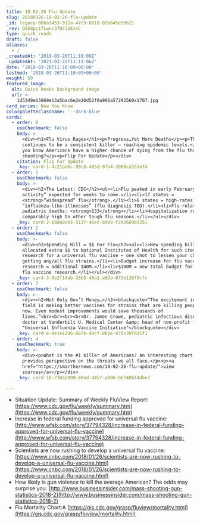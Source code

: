 ```yaml
---
title: 18.02.26 Flu Update
slug: 20180326-18-02-26-flu-update
_id: legacy-086a3453-912a-47c9-b818-85b645e59621
_rev: O8E8pz1fLwnc3fN7JVEzvC
type: quick_reads
draft: false
aliases:
  - /
_createdAt: '2018-03-26T11:10:09Z'
_updatedAt: '2021-03-22T13:11:06Z'
date: '2018-03-26T11:10:09+00:00'
lastmod: '2018-03-26T11:10:09+00:00'
weight: 50
featured_image:
  alt: Quick Reads background image
  url: >-
    1d5349eb5069eb3a5bac6e2e20d52f0a986a57292560x1707.jpg
card_series: Now You Know
colorpaletteclassname: '--dark-blue'
cards:
  - order: 0
    useCheckmark: false
    body: >-
      <div><h1>Flu Virus Rages</h1><p>Progress…Yet More Deaths</p><p>The flu
      continues to be a consistent killer – reaching epidemic levels.</p><p>Did
      you know Americans have a higher chance of dying from the flu than by a
      shooting?</p><p>Flip For Update</p></div>
    citation: Flip For Update
    _key: card-1-4c21bd6c-99c6-485d-97b4-3968cd353efd
  - order: 1
    useCheckmark: false
    body: >-
      <div><h2>The Latest: CDC</h2><ul><li>Flu peaked in early February but “flu
      activity” expected for weeks to come.</li><li>17 states =
      <strong>“widespread” flu</strong>.</li><li>6 states = high-rates of
      “influenza-like-illnesses” (flu diagnosis TBD).</li><li>Flu-related
      pediatric deaths: <strong>133</strong></li><li>Hospitalization rates still
      comparably high to other tough flu seasons.</li></ul></div>
    _key: card-2-68a68ce5-5137-46ec-8909-f2d3689b3251
  - order: 2
    useCheckmark: false
    body: >-
      <div><h2>$pending Bill = $$ For Flu</h2><ul><li>New spending bill
      allocated extra $$ to National Institutes of Health for such items as
      research for a universal flu vaccine – one shot to lessen your chance of
      getting any/all flu strains.</li><li>Budget increase for flu vaccine
      research = additional $40M.</li><li>$100M = new total budget for universal
      flu vaccine research.</li></ul></div>
    _key: card-3-8e2f14ab-28b5-48a1-a82a-072e136f9cfc
  - order: 3
    useCheckmark: false
    body: >-
      <div><h2>Not Only Gov’t Money…</h2><blockquote>“The excitement in the
      field is making better vaccines for strains that are killing people right
      now. Even modest improvements would save thousands of
      lives.”<br><br><br><br>Dr. James Crowe, pediatric infectious diseases
      doctor at Vanderbilt U. Medical Center &amp; head of non-profit funded
      "Universal Influenza Vaccine Initiative"</blockquote></div>
    _key: card-4-8e1e1206-067b-49cf-8bbe-870c39f815f1
  - order: 4
    useCheckmark: true
    body: >-
      <div><p>What is the #1 killer of Americans? An interesting chart that
      provides perspective on the threats we all face.</p><p><a
      href="https://smarthernews.com/18-02-26-flu-update/">view
      sources</a></p></div>
    _key: card-10-738a2099-40ed-4457-a806-b6748bf4dbe7

---
```

* Situation Update: Summary of Weekly FluView Report: [https://www.cdc.gov/flu/weekly/summary.htm](https://www.cdc.gov/flu/weekly/summary.htm)
* Increase in federal funding approved for universal flu vaccine: [http://www.wfsb.com/story/37794328/increase-in-federal-funding-approved-for-universal-flu-vaccine](http://www.wfsb.com/story/37794328/increase-in-federal-funding-approved-for-universal-flu-vaccine)
* Scientists are now rushing to develop a universal flu vaccine: [https://www.cnbc.com/2018/01/26/scientists-are-now-rushing-to-develop-a-universal-flu-vaccine.html](https://www.cnbc.com/2018/01/26/scientists-are-now-rushing-to-develop-a-universal-flu-vaccine.html)
* How likely is gun violence to kill the average American? The odds may surprise you: [http://www.businessinsider.com/mass-shooting-gun-statistics-2018-2](http://www.businessinsider.com/mass-shooting-gun-statistics-2018-2)
* Flu Mortality Chart:A [https://gis.cdc.gov/grasp/fluview/mortality.html](https://gis.cdc.gov/grasp/fluview/mortality.html)